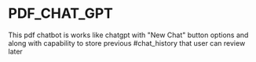 # PDF_CHAT_GPT
This pdf chatbot is works like chatgpt with "New Chat" button options and along with capability to store previous #chat_history that user can review later
